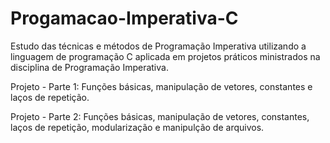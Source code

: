 # Progamacao-Imperativa-C
Estudo das técnicas e métodos de Programação Imperativa utilizando a linguagem de programação C aplicada em projetos práticos ministrados na disciplina de Programação Imperativa.

Projeto - Parte 1: Funções básicas, manipulação de vetores, constantes e laços de repetição.

Projeto - Parte 2: Funções básicas, manipulação de vetores, constantes, laços de repetição, modularização e manipulção de arquivos.

